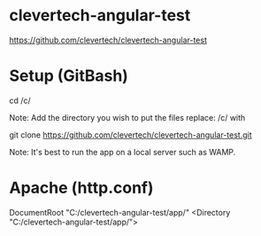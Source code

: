 # clevertech-angular-test

https://github.com/clevertech/clevertech-angular-test


# Setup (GitBash)

cd /c/

Note: Add the directory you wish to put the files replace: /c/ with <your dir>

git clone https://github.com/clevertech/clevertech-angular-test.git

Note: It's best to run the app on a local server such as WAMP.

# Apache (http.conf)

DocumentRoot "C:/clevertech-angular-test/app/"
<Directory "C:/clevertech-angular-test/app/">
